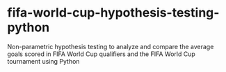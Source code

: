 # fifa-world-cup-hypothesis-testing-python
Non-parametric hypothesis testing to analyze and compare the average goals scored in FIFA World Cup qualifiers and the FIFA World Cup tournament using Python
